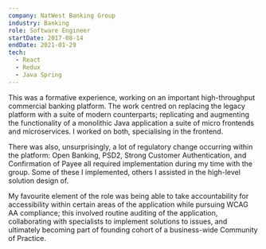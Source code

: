 ```yaml
---
company: NatWest Banking Group
industry: Banking
role: Software Engineer
startDate: 2017-08-14
endDate: 2021-01-29
tech:
  - React
  - Redux
  - Java Spring
---
```


This was a formative experience, working on an important high-throughput commercial banking platform. The work centred on replacing the legacy platform with a suite of modern counterparts; replicating and augmenting the functionality of a monolithic Java application a suite of micro frontends and microservices. I worked on both, specialising in the frontend.

There was also, unsurprisingly, a lot of regulatory change occurring within the platform: Open Banking, PSD2, Strong Customer Authentication, and Confirmation of Payee all required implementation during my time with the group. Some of these I implemented, others I assisted in the high-level solution design of.

My favourite element of the role was being able to take accountability for accessibility within certain areas of the application while pursuing WCAG AA compliance; this involved routine auditing of the application, collaborating with specialists to implement solutions to issues, and ultimately becoming part of founding cohort of a business-wide Community of Practice.